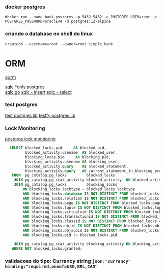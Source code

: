 ### docker postgres
```shell
docker run --name bank-postgres -p 5432:5432 -e POSTGRES_USER=root -e POSTGRES_PASSWORD=oraclE44 -d postgres:12-alpine
```

### criando o database no shell do linux
```shell
createdb --username=root --owner=root simple_bank
```

# ORM
[gorm](https://gorm.io/docs/query.html)

[sqlc](https://sqlc.dev/) *only postgres <br/>
[sqlc go](https://github.com/sqlc-dev/sqlc-gen-go)
[sqlc - insert](https://docs.sqlc.dev/en/latest/howto/insert.html)
[sqlc - select](https://docs.sqlc.dev/en/latest/howto/select.html)

### test postgres
[test postgres lib](https://github.com/lib/pq)
[testfy postgres lib](https://github.com/stretchr/testify)


### Lock Monitoring
[postgres lock monitoring](https://wiki.postgresql.org/wiki/Lock_Monitoring)
```sql
  SELECT blocked_locks.pid     AS blocked_pid,
         blocked_activity.usename  AS blocked_user,
         blocking_locks.pid     AS blocking_pid,
         blocking_activity.usename AS blocking_user,
         blocked_activity.query    AS blocked_statement,
         blocking_activity.query   AS current_statement_in_blocking_process
   FROM  pg_catalog.pg_locks         blocked_locks
    JOIN pg_catalog.pg_stat_activity blocked_activity  ON blocked_activity.pid = blocked_locks.pid
    JOIN pg_catalog.pg_locks         blocking_locks 
        ON blocking_locks.locktype = blocked_locks.locktype
        AND blocking_locks.database IS NOT DISTINCT FROM blocked_locks.database
        AND blocking_locks.relation IS NOT DISTINCT FROM blocked_locks.relation
        AND blocking_locks.page IS NOT DISTINCT FROM blocked_locks.page
        AND blocking_locks.tuple IS NOT DISTINCT FROM blocked_locks.tuple
        AND blocking_locks.virtualxid IS NOT DISTINCT FROM blocked_locks.virtualxid
        AND blocking_locks.transactionid IS NOT DISTINCT FROM blocked_locks.transactionid
        AND blocking_locks.classid IS NOT DISTINCT FROM blocked_locks.classid
        AND blocking_locks.objid IS NOT DISTINCT FROM blocked_locks.objid
        AND blocking_locks.objsubid IS NOT DISTINCT FROM blocked_locks.objsubid
        AND blocking_locks.pid != blocked_locks.pid

    JOIN pg_catalog.pg_stat_activity blocking_activity ON blocking_activity.pid = blocking_locks.pid
   WHERE NOT blocked_locks.granted;
```


### validacoes do tipo: Currency string `json:"currency" binding:"required,oneof=USD,BRL,CAD"`